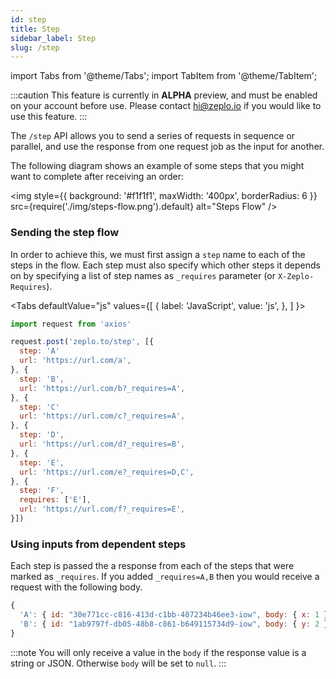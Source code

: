 ```yaml
---
id: step
title: Step
sidebar_label: Step
slug: /step
---
```


import Tabs from '@theme/Tabs';
import TabItem from '@theme/TabItem';


:::caution
This feature is currently in **ALPHA** preview, and must be enabled on your account before use. Please contact hi@zeplo.io if you would like to use this feature.
:::

The `/step` API allows you to send a series of requests in sequence or parallel, and use the response from one request job as the input for another.

The following diagram shows an example of some steps that you might want to complete after receiving an order:

<img
  style={{ background: '#f1f1f1', maxWidth: '400px', borderRadius: 6 }}
  src={require('./img/steps-flow.png').default}
  alt="Steps Flow"
/>

### Sending the step flow

In order to achieve this, we must first assign a `step` name to each of the steps in the flow. Each step must also specify which other steps it depends on by specifying a list of step names as `_requires` parameter (or `X-Zeplo-Requires`).

<Tabs
  defaultValue="js"
  values={[
    { label: 'JavaScript', value: 'js', },
  ]
}>
<TabItem value="js">

```js
import request from 'axios'

request.post('zeplo.to/step', [{
  step: 'A'
  url: 'https://url.com/a',
}, {
  step: 'B',
  url: 'https://url.com/b?_requires=A',
}, {
  step: 'C'
  url: 'https://url.com/c?_requires=A',
}, {
  step: 'D',
  url: 'https://url.com/d?_requires=B',
}, {
  step: 'E',
  url: 'https://url.com/e?_requires=D,C',
}, {
  step: 'F',
  requires: ['E'],
  url: 'https://url.com/f?_requires=E',
}])
```

</TabItem>
</Tabs>


### Using inputs from dependent steps

Each step is passed the a response from each of the steps that were marked as `_requires`. If you added `_requires=A,B` then you would receive a request with the following body.

```js
{
  'A': { id: "30e771cc-c816-413d-c1bb-407234b46ee3-iow", body: { x: 1 }, headers: { ... }, ... },
  'B': { id: "1ab9797f-db05-48b8-c861-b649115734d9-iow", body: { y: 2 }, headers: { ... }, ... },
}
```

:::note
You will only receive a value in the `body` if the response value is a string or JSON. Otherwise `body` will be set to `null`.
:::
